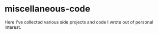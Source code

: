 # miscellaneous-code
Here I've collected various side projects and code I wrote out of personal interest.
